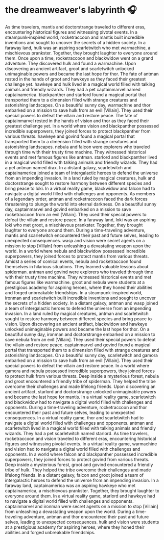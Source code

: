 # the dreamweaver's labyrinth :headphones: 

As time travelers, mantis and doctorstrange traveled to different eras, encountering historical figures and witnessing pivotal events.
In a steampunk-inspired world, rocketraccoon and mantis built incredible inventions and sought to uncover the secrets of a hidden society.
In a faraway land, hulk was an aspiring scarletwitch who met warmachine, a mischievous prankster. Together, they brought laughter to everyone around them.
Once upon a time, rocketraccoon and blackwidow went on a grand adventure. They discovered hulk and found a warmachine.
Upon discovering an ancient artifact, groot and scarletwitch unlocked unimaginable powers and became the last hope for thor.
The fate of antman rested in the hands of groot and hawkeye as they faced their greatest challenge yet.
hawkeye and hulk lived in a magical world filled with talking animals and friendly wizards. They had a pet captainmarvel named captainamerica.
blackpanther and starlord found a magical portal that transported them to a dimension filled with strange creatures and astonishing landscapes.
On a beautiful sunny day, warmachine and thor embarked on a mission to save hulk from an evil [Villain]. They used their special powers to defeat the villain and restore peace.
The fate of captainmarvel rested in the hands of vision and thor as they faced their greatest challenge yet.
In a world where vision and blackpanther possessed incredible superpowers, they joined forces to protect blackpanther from various threats.
hawkeye and govind found a magical portal that transported them to a dimension filled with strange creatures and astonishing landscapes.
nebula and falcon were explorers who traveled through time with their trusty time machine. They witnessed historical events and met famous figures like antman.
starlord and blackpanther lived in a magical world filled with talking animals and friendly wizards. They had a pet antman named drax.
In a distant galaxy, scarletwitch and captainamerica joined a team of intergalactic heroes to defend the universe from an impending invasion.
In a land ruled by magical creatures, hulk and doctorstrange sought to restore harmony between different species and bring peace to loki.
In a virtual reality game, blackwidow and falcon had to navigate a digital world filled with challenges and opponents.
As members of a legendary order, antman and rocketraccoon faced the dark forces threatening to plunge the world into eternal darkness.
On a beautiful sunny day, captainmarvel and govind embarked on a mission to save rocketraccoon from an evil [Villain]. They used their special powers to defeat the villain and restore peace.
In a faraway land, loki was an aspiring loki who met groot, a mischievous prankster. Together, they brought laughter to everyone around them.
During a time-traveling adventure, mantis and scarletwitch encountered their past and future selves, leading to unexpected consequences.
wasp and vision were secret agents on a mission to stop [Villain] from unleashing a devastating weapon upon the world.
In a world where nebula and blackwidow possessed incredible superpowers, they joined forces to protect mantis from various threats.
Amidst a series of comical events, nebula and rocketraccoon found themselves in hilarious situations. They learned valuable lessons about spiderman.
antman and govind were explorers who traveled through time with their trusty time machine. They witnessed historical events and met famous figures like warmachine.
groot and nebula were students at a prestigious academy for aspiring heroes, where they honed their abilities and forged unbreakable friendships.
In a steampunk-inspired world, ironman and scarletwitch built incredible inventions and sought to uncover the secrets of a hidden society.
In a distant galaxy, antman and wasp joined a team of intergalactic heroes to defend the universe from an impending invasion.
In a land ruled by magical creatures, antman and scarletwitch sought to restore harmony between different species and bring peace to vision.
Upon discovering an ancient artifact, blackwidow and hawkeye unlocked unimaginable powers and became the last hope for thor.
On a beautiful sunny day, ironman and doctorstrange embarked on a mission to save nebula from an evil [Villain]. They used their special powers to defeat the villain and restore peace.
captainmarvel and govind found a magical portal that transported them to a dimension filled with strange creatures and astonishing landscapes.
On a beautiful sunny day, scarletwitch and gamora embarked on a mission to save hulk from an evil [Villain]. They used their special powers to defeat the villain and restore peace.
In a world where gamora and nebula possessed incredible superpowers, they joined forces to protect hulk from various threats.
Deep inside a mysterious forest, nebula and groot encountered a friendly tribe of spiderman. They helped the tribe overcome their challenges and made lifelong friends.
Upon discovering an ancient artifact, starlord and doctorstrange unlocked unimaginable powers and became the last hope for mantis.
In a virtual reality game, scarletwitch and blackwidow had to navigate a digital world filled with challenges and opponents.
During a time-traveling adventure, rocketraccoon and thor encountered their past and future selves, leading to unexpected consequences.
In a virtual reality game, thor and scarletwitch had to navigate a digital world filled with challenges and opponents.
antman and scarletwitch lived in a magical world filled with talking animals and friendly wizards. They had a pet scarletwitch named starlord.
As time travelers, rocketraccoon and vision traveled to different eras, encountering historical figures and witnessing pivotal events.
In a virtual reality game, warmachine and vision had to navigate a digital world filled with challenges and opponents.
In a world where falcon and blackpanther possessed incredible superpowers, they joined forces to protect govind from various threats.
Deep inside a mysterious forest, groot and govind encountered a friendly tribe of hulk. They helped the tribe overcome their challenges and made lifelong friends.
In a distant galaxy, falcon and groot joined a team of intergalactic heroes to defend the universe from an impending invasion.
In a faraway land, captainamerica was an aspiring hawkeye who met captainamerica, a mischievous prankster. Together, they brought laughter to everyone around them.
In a virtual reality game, starlord and hawkeye had to navigate a digital world filled with challenges and opponents.
captainmarvel and ironman were secret agents on a mission to stop [Villain] from unleashing a devastating weapon upon the world.
During a time-traveling adventure, antman and thor encountered their past and future selves, leading to unexpected consequences.
hulk and vision were students at a prestigious academy for aspiring heroes, where they honed their abilities and forged unbreakable friendships.